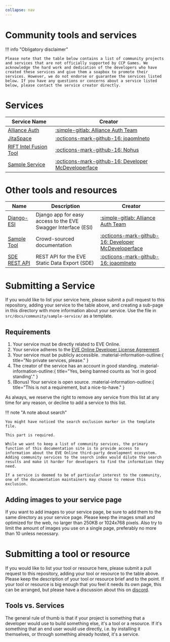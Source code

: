 ```yaml
---
collapse: nav
---
```

# Community tools and services

!!! info "Obligatory disclaimer"

    Please note that the table below contains a list of community projects and services that are not officially supported by CCP Games. We acknowledge the hard work and dedication of the developers who have created these services and give them a soapbox to promote their services. However, we do not endorse or guarantee the services listed below. If you have any questions or concerns about a service listed below, please contact the service creator directly.

# Services

| Service Name                                                | Creator                                                                                       |
|-------------------------------------------------------------|-----------------------------------------------------------------------------------------------|
| [Alliance Auth](./alliance-auth/index.md)                   | [:simple-gitlab: Alliance Auth Team](https://gitlab.com/allianceauth/)                        |
| [JitaSpace](./jitaspace)                                    | [:octicons-mark-github-16: joaomlneto](https://github.com/joaomlneto)                         |
| [RIFT Intel Fusion Tool](./rift-intel-fusion-tool/index.md) | [:octicons-mark-github-16: Nohus](https://github.com/nohus)                                   |
| [Sample Service](./sample-service/index.md)                 | [:octicons-mark-github-16: Developer McDeveloperface](https://github.com/@your-username-here) |

# Other tools and resources

| Name                                           | Description                                                   | Creator                                                                                       |
|------------------------------------------------|---------------------------------------------------------------|-----------------------------------------------------------------------------------------------|
| [Django-ESI](./django-esi/index.md)            | Django app for easy access to the EVE Swagger Interface (ESI) | [:simple-gitlab: Alliance Auth Team](https://gitlab.com/allianceauth/)                        |
| [Sample Tool](https://github.com/esi/esi-docs) | Crowd-sourced documentation                                   | [:octicons-mark-github-16: Developer McDeveloperface](https://github.com/@your-username-here) |
| [SDE REST API](./sde-rest-api)                 | REST API for the EVE Static Data Export (SDE)                 | [:octicons-mark-github-16: joaomlneto](https://github.com/joaomlneto)                         |

# Submitting a Service

If you would like to list your service here, please submit a pull request to this repository, adding your service to the table above, and creating a sub-page in this directory with more information about your service. Use the file in `src/docs/community/sample-service/` as a template.

## Requirements

1. Your service must be directly related to EVE Online.
2. Your service adheres to the [EVE Online Developer License Agreement](/license-agreement).
3. Your service must be publicly accessible. :material-information-outline:{ title="No private services, please." }
4. The creator of the service has an account in good standing. :material-information-outline:{ title="Yes, being banned counts as 'not in good standing'." }
5. (Bonus) Your service is open source. :material-information-outline:{ title="This is not a requirement, but a nice-to-have." }

As always, we reserve the right to remove any service from this list at any time for any reason, or decline to add a service to this list.

!!! note "A note about search"

    You might have noticed the search exclusion marker in the template file.
    
    This part is required.

    While we want to keep a list of community services, the primary function of this documentation site is to provide access to information about the EVE Online third-party development ecosystem.
    Adding community services to the search index would dilute the search results and make it harder for developers to find the information they need.

    If a service is deemed to be of particular interest to the community, one of the documentation maintainers may choose to remove this exclusion.

## Adding images to your service page

If you want to add images to your service page, be sure to add them to the same directory as your service page. Please keep the images small and optimized for the web, no larger than 250KB or 1024x768 pixels. Also try to limit the amount of images you use on a single page, preferably no more than 10 unless necessary.

# Submitting a tool or resource

If you would like to list your tool or resource here, please submit a pull request to this repository, adding your tool or resource to the table above. Please keep the description of your tool or resource brief and to the point. If your tool or resource is big enough that you feel it needs its own page, this can be arranged, but please have a discussion about this on [discord](../support.md).

## Tools vs. Services

The general rule of thumb is that if your project is something that a developer would use to build something else, it's a tool or a resource. If it's something that an end user would use directly, i.e. by installing it themselves, or through something already hosted, it's a service.
